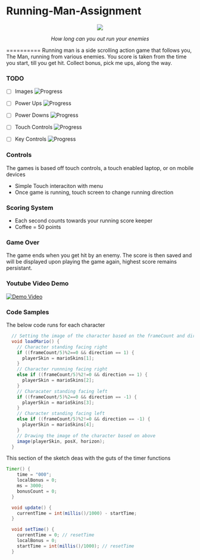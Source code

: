 # Running-Man-Assignment

<p align="center">
  <img src="http://i.giphy.com/oNlPuwLlBOl3i.gif">
</p>
<p align="center"><i>How long can you out run your enemies</i></p>
==========
Running man is a side scrolling action game that follows you, The Man, running from various enemies. You score is taken from the time you start, till you get hit. Collect bonus, pick me ups, along the way.

### TODO
- [ ] Images
![Progress](http://progressed.io/bar/90?title=progress)

- [ ] Power Ups
![Progress](http://progressed.io/bar/85?title=progress)

- [ ] Power Downs
![Progress](http://progressed.io/bar/85?title=progress)

- [ ] Touch Controls
![Progress](http://progressed.io/bar/100?title=completed)

- [ ] Key Controls
![Progress](http://progressed.io/bar/20?title=progress)

### Controls

The games is based off touch controls, a touch enabled laptop, or on mobile devices

  * Simple Touch interaciton with menu
  * Once game is running, touch screen to change running direction
  
  
### Scoring System

  * Each second counts towards your running score keeper
  * Coffee = 50 points
  
### Game Over

The game ends when you get hit by an enemy. The score is then saved and will be displayed upon playing the game again, highest score remains persistant. 

### Youtube Video Demo

[![Demo Video](http://img.youtube.com/vi/5ezeo7EM3yk/0.jpg)](https://youtu.be/5ezeo7EM3yk "Demo Video")

### Code Samples
The below code runs for each character

```java
  // Setting the image of the character based on the frameCount and direction
  void loadMario() {
    // Character standing facing right
    if ((frameCount/5)%2==0 && direction == 1) {
      playerSkin = marioSkins[1];
    }
    // Character runnning facing right
    else if ((frameCount/5)%2!=0 && direction == 1) {
      playerSkin = marioSkins[2];
    }
    // Characater standing facing left
    if ((frameCount/5)%2==0 && direction == -1) {
      playerSkin = marioSkins[3];
    }
    // Character standing facing left
    else if ((frameCount/5)%2!=0 && direction == -1) {
      playerSkin = marioSkins[4];
    }
    // Drawing the image of the character based on above
    image(playerSkin, posX, horizon);
  } 
```
This section of the sketch deas with the guts of the timer functions
``` java
Timer() {
    time = "000";
    localBonus = 0;
    ms = 3000;
    bonusCount = 0;
  }

  void update() {
    currentTime = int(millis()/1000) - startTime;
  }

  void setTime() {
    currentTime = 0; // resetTime
    localBonus = 0;
    startTime = int(millis()/1000); // resetTime
  }
```
